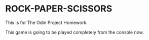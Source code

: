 # ROCK-PAPER-SCISSORS
This is for The Odin Project Homework.

This game is going to be played completely from the console now.
